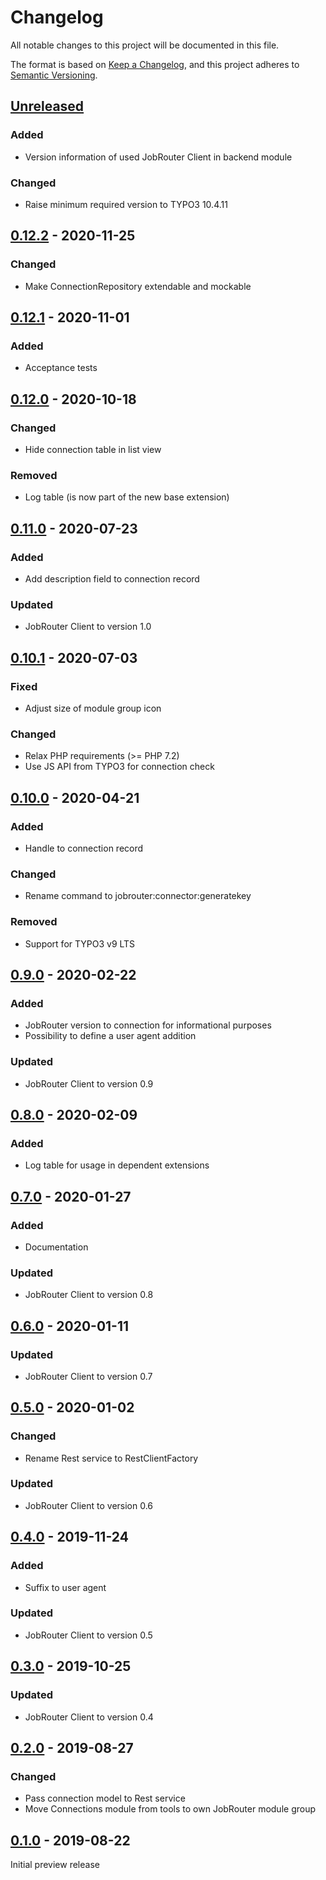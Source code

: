 # Changelog
All notable changes to this project will be documented in this file.

The format is based on [Keep a Changelog](https://keepachangelog.com/en/1.0.0/),
and this project adheres to [Semantic Versioning](https://semver.org/spec/v2.0.0.html).

## [Unreleased]

### Added
- Version information of used JobRouter Client in backend module

### Changed
- Raise minimum required version to TYPO3 10.4.11

## [0.12.2] - 2020-11-25

### Changed
- Make ConnectionRepository extendable and mockable

## [0.12.1] - 2020-11-01

### Added
- Acceptance tests

## [0.12.0] - 2020-10-18

### Changed
- Hide connection table in list view

### Removed
- Log table (is now part of the new base extension)

## [0.11.0] - 2020-07-23

### Added
- Add description field to connection record

### Updated
- JobRouter Client to version 1.0

## [0.10.1] - 2020-07-03

### Fixed
- Adjust size of module group icon

### Changed
- Relax PHP requirements (>= PHP 7.2)
- Use JS API from TYPO3 for connection check

## [0.10.0] - 2020-04-21

### Added
- Handle to connection record

### Changed
- Rename command to jobrouter:connector:generatekey

### Removed
- Support for TYPO3 v9 LTS

## [0.9.0] - 2020-02-22

### Added
- JobRouter version to connection for informational purposes
- Possibility to define a user agent addition

### Updated
- JobRouter Client to version 0.9

## [0.8.0] - 2020-02-09

### Added
- Log table for usage in dependent extensions

## [0.7.0] - 2020-01-27

### Added
- Documentation

### Updated
- JobRouter Client to version 0.8

## [0.6.0] - 2020-01-11

### Updated
- JobRouter Client to version 0.7

## [0.5.0] - 2020-01-02

### Changed
- Rename Rest service to RestClientFactory

### Updated
- JobRouter Client to version 0.6

## [0.4.0] - 2019-11-24

### Added
- Suffix to user agent

### Updated
- JobRouter Client to version 0.5

## [0.3.0] - 2019-10-25

### Updated
- JobRouter Client to version 0.4

## [0.2.0] - 2019-08-27

### Changed
- Pass connection model to Rest service
- Move Connections module from tools to own JobRouter module group

## [0.1.0] - 2019-08-22

Initial preview release


[Unreleased]: https://github.com/brotkrueml/typo3-jobrouter-connector/compare/v0.12.2...HEAD
[0.12.2]: https://github.com/brotkrueml/typo3-jobrouter-connector/compare/v0.12.1...v0.12.2
[0.12.1]: https://github.com/brotkrueml/typo3-jobrouter-connector/compare/v0.12.0...v0.12.1
[0.12.0]: https://github.com/brotkrueml/typo3-jobrouter-connector/compare/v0.11.0..v0.12.0
[0.11.0]: https://github.com/brotkrueml/typo3-jobrouter-connector/compare/v0.10.1..v0.11.0
[0.10.1]: https://github.com/brotkrueml/typo3-jobrouter-connector/compare/v0.10.0..v0.10.1
[0.10.0]: https://github.com/brotkrueml/typo3-jobrouter-connector/compare/v0.9.0..v0.10.0
[0.9.0]: https://github.com/brotkrueml/typo3-jobrouter-connector/compare/v0.8.0..v0.9.0
[0.8.0]: https://github.com/brotkrueml/typo3-jobrouter-connector/compare/v0.7.0..v0.8.0
[0.7.0]: https://github.com/brotkrueml/typo3-jobrouter-connector/compare/v0.6.0..v0.7.0
[0.6.0]: https://github.com/brotkrueml/typo3-jobrouter-connector/compare/v0.5.0..v0.6.0
[0.5.0]: https://github.com/brotkrueml/typo3-jobrouter-connector/compare/v0.4.0..v0.5.0
[0.4.0]: https://github.com/brotkrueml/typo3-jobrouter-connector/compare/v0.3.0..v0.4.0
[0.3.0]: https://github.com/brotkrueml/typo3-jobrouter-connector/compare/v0.2.0..v0.3.0
[0.2.0]: https://github.com/brotkrueml/typo3-jobrouter-connector/compare/v0.1.0..v0.2.0
[0.1.0]: https://github.com/brotkrueml/typo3-jobrouter-connector/releases/tag/v0.1.0
